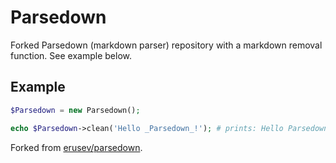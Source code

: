 <h1>Parsedown</h1>

Forked Parsedown (markdown parser) repository with a markdown removal function. See example below.

## Example

```php
$Parsedown = new Parsedown();

echo $Parsedown->clean('Hello _Parsedown_!'); # prints: Hello Parsedown!
```

Forked from <a href="https://github.com/erusev/parsedown">erusev/parsedown</a>.
